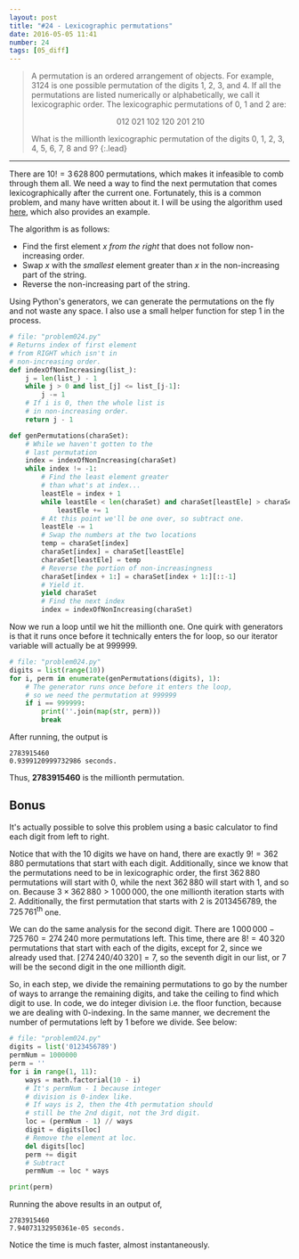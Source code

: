 ```yaml
---
layout: post
title: "#24 - Lexicographic permutations"
date: 2016-05-05 11:41
number: 24
tags: [05_diff]
---
```

> A permutation is an ordered arrangement of objects. For example, 3124 is one possible permutation of the digits 1, 2, 3, and 4. If all the permutations are listed numerically or alphabetically, we call it lexicographic order. The lexicographic permutations of 0, 1 and 2 are:
> 
> <p align="center">
>     012	021	102	120	201	210
> </p>
> 
> What is the millionth lexicographic permutation of the digits 0, 1, 2, 3, 4, 5, 6, 7, 8 and 9?
{:.lead}
* * *

There are $10! = 3\,628\,800$ permutations, which makes it infeasible to comb through them all. We need a way to find the next permutation that comes lexicographically after the current one. Fortunately, this is a common problem, and many have written about it. I will be using the algorithm used [here](https://www.nayuki.io/page/next-lexicographical-permutation-algorithm), which also provides an example.

The algorithm is as follows:
* Find the first element $x$ _from the right_ that does not follow non-increasing order.
* Swap $x$ with the _smallest_ element greater than $x$ in the non-increasing part of the string.
* Reverse the non-increasing part of the string.

Using Python's generators, we can generate the permutations on the fly and not waste any space. I also use a small helper function for step 1 in the process.
```python
# file: "problem024.py"
# Returns index of first element
# from RIGHT which isn't in
# non-increasing order.
def indexOfNonIncreasing(list_):
    j = len(list_) - 1
    while j > 0 and list_[j] <= list_[j-1]:
        j -= 1
    # If i is 0, then the whole list is
    # in non-increasing order.
    return j - 1

def genPermutations(charaSet):
    # While we haven't gotten to the
    # last permutation
    index = indexOfNonIncreasing(charaSet)
    while index != -1:
        # Find the least element greater
        # than what's at index...
        leastEle = index + 1
        while leastEle < len(charaSet) and charaSet[leastEle] > charaSet[index]:
            leastEle += 1
        # At this point we'll be one over, so subtract one.
        leastEle -= 1
        # Swap the numbers at the two locations
        temp = charaSet[index]
        charaSet[index] = charaSet[leastEle]
        charaSet[leastEle] = temp
        # Reverse the portion of non-increasingness
        charaSet[index + 1:] = charaSet[index + 1:][::-1]
        # Yield it.
        yield charaSet
        # Find the next index
        index = indexOfNonIncreasing(charaSet)
```
Now we run a loop until we hit the millionth one. One quirk with generators is that it runs once before it technically enters the for loop, so our iterator variable will actually be at 999999.
```python
# file: "problem024.py"
digits = list(range(10))
for i, perm in enumerate(genPermutations(digits), 1):
    # The generator runs once before it enters the loop,
    # so we need the permutation at 999999
    if i == 999999:
        print(''.join(map(str, perm)))
        break
```
After running, the output is
```
2783915460
0.9399120999732986 seconds.
```
Thus, **2783915460** is the millionth permutation.
## Bonus
It's actually possible to solve this problem using a basic calculator to find each digit from left to right. 

Notice that with the 10 digits we have on hand, there are exactly $9! = 362\,880$ permutations that start with each digit. Additionally, since we know that the permutations need to be in lexicographic order, the first $362\,880$ permutations will start with $0$, while the next $362\,880$ will start with $1$, and so on. Because $3\times362\,880>1\,000\,000$, the one millionth iteration starts with $2$. Additionally, the first permutation that starts with $2$ is $2013456789$, the $725\,761^{\text{th}}$ one. 

We can do the same analysis for the second digit. There are $1\,000\,000-725\,760 = 274\,240$ more permutations left. This time, there are $8! = 40\,320$ permutations that start with each of the digits, except for $2$, since we already used that. $\lceil274\,240 / 40\,320\rceil = 7$, so the seventh digit in our list, or $7$ will be the second digit in the one millionth digit.

So, in each step, we divide the remaining permutations to go by the number of ways to arrange the remaining digits, and take the ceiling to find which digit to use. In code, we do integer division i.e. the floor function, because we are dealing with 0-indexing. In the same manner, we decrement the number of permutations left by 1 before we divide. See below:

```python
# file: "problem024.py"
digits = list('0123456789')
permNum = 1000000
perm = ''
for i in range(1, 11):
    ways = math.factorial(10 - i)
    # It's permNum - 1 because integer
    # division is 0-index like.
    # If ways is 2, then the 4th permutation should
    # still be the 2nd digit, not the 3rd digit.
    loc = (permNum - 1) // ways
    digit = digits[loc]
    # Remove the element at loc.
    del digits[loc]
    perm += digit
    # Subtract
    permNum -= loc * ways

print(perm)
```

Running the above results in an output of,

```
2783915460
7.94073132950361e-05 seconds.
```

Notice the time is much faster, almost instantaneously.
